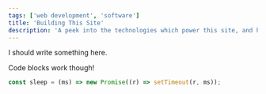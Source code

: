 ```yaml
---
tags: ['web development', 'software']
title: 'Building This Site'
description: 'A peek into the technologies which power this site, and how I built it.'
---
```


I should write something here.

Code blocks work though!

```javascript
const sleep = (ms) => new Promise((r) => setTimeout(r, ms));
```
